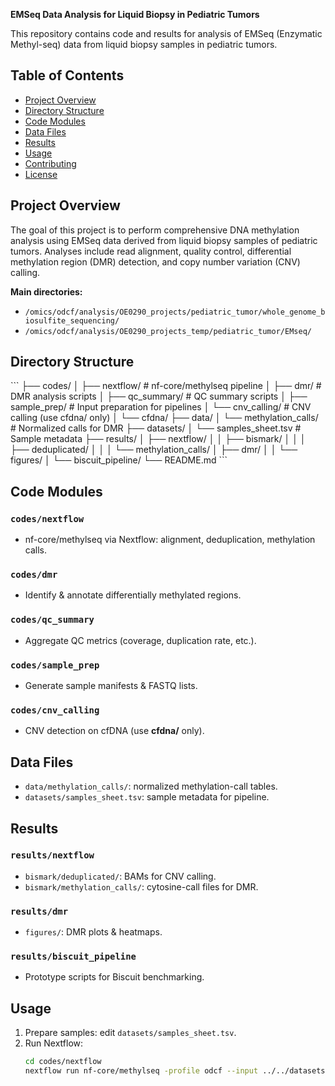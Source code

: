 **EMSeq Data Analysis for Liquid Biopsy in Pediatric Tumors**

This repository contains code and results for analysis of EMSeq (Enzymatic Methyl-seq) data from liquid biopsy samples in pediatric tumors.

## Table of Contents

- [Project Overview](#project-overview)
- [Directory Structure](#directory-structure)
- [Code Modules](#code-modules)
- [Data Files](#data-files)
- [Results](#results)
- [Usage](#usage)
- [Contributing](#contributing)
- [License](#license)

## Project Overview

The goal of this project is to perform comprehensive DNA methylation analysis using EMSeq data derived from liquid biopsy samples of pediatric tumors. Analyses include read alignment, quality control, differential methylation region (DMR) detection, and copy number variation (CNV) calling.

**Main directories:**

- `/omics/odcf/analysis/OE0290_projects/pediatric_tumor/whole_genome_biosulfite_sequencing/`
- `/omics/odcf/analysis/OE0290_projects_temp/pediatric_tumor/EMseq/`

## Directory Structure

\`\`\`
├── codes/
│   ├── nextflow/           # nf-core/methylseq pipeline
│   ├── dmr/                # DMR analysis scripts
│   ├── qc_summary/         # QC summary scripts
│   ├── sample_prep/        # Input preparation for pipelines
│   └── cnv_calling/        # CNV calling (use cfdna/ only)
│       └── cfdna/
├── data/
│   └── methylation_calls/  # Normalized calls for DMR
├── datasets/
│   └── samples_sheet.tsv   # Sample metadata
├── results/
│   ├── nextflow/
│   │   ├── bismark/
│   │   │   ├── deduplicated/
│   │   │   └── methylation_calls/
│   ├── dmr/
│   │   └── figures/
│   └── biscuit_pipeline/
└── README.md
\`\`\`

## Code Modules

### `codes/nextflow`
- nf-core/methylseq via Nextflow: alignment, deduplication, methylation calls.

### `codes/dmr`
- Identify & annotate differentially methylated regions.

### `codes/qc_summary`
- Aggregate QC metrics (coverage, duplication rate, etc.).

### `codes/sample_prep`
- Generate sample manifests & FASTQ lists.

### `codes/cnv_calling`
- CNV detection on cfDNA (use **cfdna/** only).

## Data Files

- `data/methylation_calls/`: normalized methylation-call tables.  
- `datasets/samples_sheet.tsv`: sample metadata for pipeline.

## Results

### `results/nextflow`
- `bismark/deduplicated/`: BAMs for CNV calling.  
- `bismark/methylation_calls/`: cytosine-call files for DMR.

### `results/dmr`
- `figures/`: DMR plots & heatmaps.

### `results/biscuit_pipeline`
- Prototype scripts for Biscuit benchmarking.

## Usage

1. Prepare samples: edit `datasets/samples_sheet.tsv`.  
2. Run Nextflow:
   ```bash
   cd codes/nextflow
   nextflow run nf-core/methylseq -profile odcf --input ../../datasets/samples_sheet.tsv
